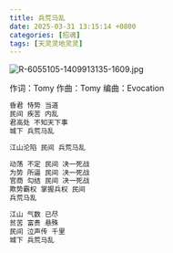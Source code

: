 ```yaml
---
title: 兵荒马乱
date: 2025-03-31 13:15:14 +0800
categories: [招魂]
tags: [天灵灵地灵灵]
---
```


![R-6055105-1409913135-1609.jpg](https://b2.235421.xyz/pic/2025/03/3b53cea25baa58277be7efe84b0d2fd0.jpg)

作词：Tomy
作曲：Tomy
编曲：Evocation

```txt
昏君 恃势 当道
民间 疾苦 内乱
君高处 不知天下事
城下 兵荒马乱

江山沦陷 民间 兵荒马乱

动荡 不定 民间 决一死战
为势 所逼 民间 决一死战
官商 勾结 民间 决一死战
欺势霸权 掌握兵权 民间
兵荒马乱

江山 气数 已尽
贫苦 富贵 悬殊
民间 泣声传 千里
城下 兵荒马乱
```